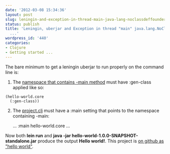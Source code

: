 ```yaml
---
date: '2012-03-08 15:34:36'
layout: post
slug: leningin-and-exception-in-thread-main-java-lang-noclassdeffounderror
status: publish
title: 'Leningin, uberjar and Exception in thread "main" java.lang.NoClassDefFoundError:
  ...'
wordpress_id: '440'
categories:
- Clojure
- Getting started ...
---
```


The bare minimum to get a leningin uberjar to run properly on the command line is:



	
  1. The [namespace that contains -main method](https://github.com/cymen/hello-world/blob/master/src/hello_world/core.clj) must have :gen-class applied like so:

    
    (hello-world.core
      (:gen-class))




	
  2. The [project.clj](https://github.com/cymen/hello-world/blob/master/project.clj) must have a :main setting that points to the namespace containing -main:

    
      ...
      :main hello-world.core
      ...






Now both **lein run** and **java -jar hello-world-1.0.0-SNAPSHOT-standalone.jar** produce the output **Hello world!**. This project is [on github as "hello world"](https://github.com/cymen/hello-world).
